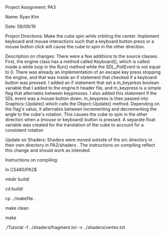 Project Assignment: PA3

Name: Ryan Kim

Date: 09/09/19

Project Directions: Make the cube spin while orbiting the center. Implement keyboard and mouse interactions such that a keyboard button press or a mouse button click will cause the cube to spin in the other direction.

Description on changes:
 There were a few additions to the source classes. First, the engine class has a method called Keyboard(), which is called inside a while loop in the Run() method while the SDL_PollEvent is not equal to 0. There was already an implementation of an escape key press stopping the engine, and that was inside an if statement that checked if a keyboard button was pressed. I added an if statement that set a m_keypress boolean variable that I added to the engine.h header file, and m_keypress is a simple flag that alternates between keypresses. I also added this statement if the SDL event was a mouse button down.
 m_keypress is then passed into Graphics::Update() which calls the Object::Update() method. Depending on the flag's value, it alternates between incrementing and decrementing the angle to the cube's rotation. This causes the cube to spin in the other direction when a (mouse or keyboard) button is pressed. A separate float variable was created for the translation of the cube to account for a consistent rotation

Update on Shaders:
  Shaders were moved outside of the src directory in their own directory in PA2/shaders . The instructions on compiling reflect this change and should work as intended.

Instructions on compiling:

In CS480/PA2$

  mkdir build/

  cd build/

  cp ../makefile .

  make clean

  make

  ./Tutorial -f ../shaders/fragment.txt -v ../shaders/vertex.txt
